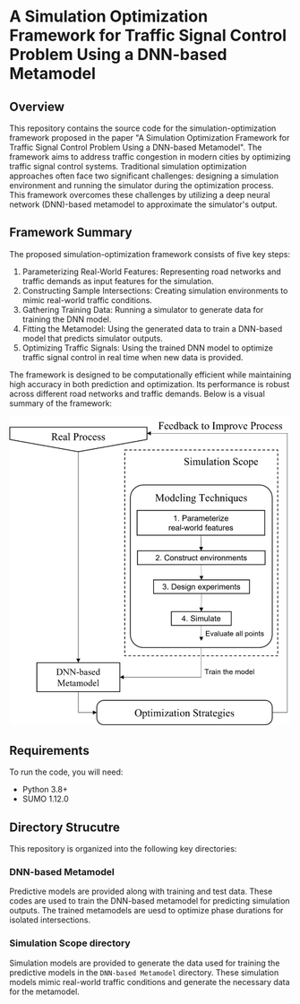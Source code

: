# A Simulation Optimization Framework for Traffic Signal Control Problem Using a DNN-based Metamodel

## Overview
This repository contains the source code for the simulation-optimization framework proposed in the paper "A Simulation Optimization Framework for Traffic Signal Control Problem Using a DNN-based Metamodel". The framework aims to address traffic congestion in modern cities by optimizing traffic signal control systems. Traditional simulation optimization approaches often face two significant challenges: designing a simulation environment and running the simulator during the optimization process. This framework overcomes these challenges by utilizing a deep neural network (DNN)-based metamodel to approximate the simulator's output.

## Framework Summary
The proposed simulation-optimization framework consists of five key steps:

1. Parameterizing Real-World Features: Representing road networks and traffic demands as input features for the simulation.
2. Constructing Sample Intersections: Creating simulation environments to mimic real-world traffic conditions.
3. Gathering Training Data: Running a simulator to generate data for training the DNN model.
4. Fitting the Metamodel: Using the generated data to train a DNN-based model that predicts simulator outputs.
5. Optimizing Traffic Signals: Using the trained DNN model to optimize traffic signal control in real time when new data is provided.

The framework is designed to be computationally efficient while maintaining high accuracy in both prediction and optimization. Its performance is robust across different road networks and traffic demands. Below is a visual summary of the framework:

![Framework Diagram](figures/proposed_framework.png)


## Requirements
To run the code, you will need:
* Python 3.8+
* SUMO 1.12.0


## Directory Strucutre

This repository is organized into the following key directories:

### DNN-based Metamodel
Predictive models are provided along with training and test data. These codes are used to train the DNN-based metamodel for predicting simulation outputs. The trained metamodels are uesd to optimize phase durations for isolated intersections.

### Simulation Scope directory
Simulation models are provided to generate the data used for training the predictive models in the `DNN-based Metamodel` directory. These simulation models mimic real-world traffic conditions and generate the necessary data for the metamodel.

